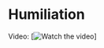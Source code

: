 # Humiliation


Video:
[![Watch the video](https://anonvideos.com/get_file/1/753e11dafe286e97574bfb17995d50f96fbbc97378/5000/5298/5298.mp4/)]
